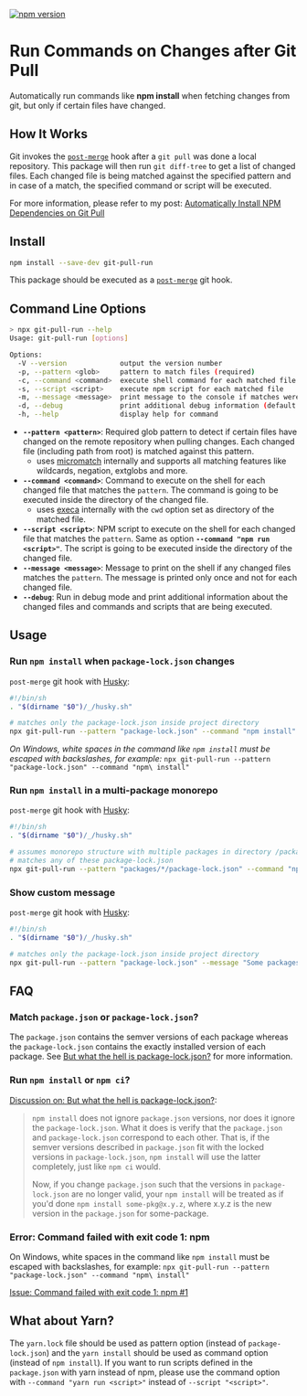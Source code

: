 [![npm version](https://badge.fury.io/js/git-pull-run.svg)](https://badge.fury.io/js/git-pull-run)
# Run Commands on Changes after Git Pull
Automatically run commands like **npm install** when fetching changes from git, but only if certain files have changed.

## How It Works
Git invokes the [`post-merge`](https://git-scm.com/docs/githooks#_post_merge) hook after a `git pull` was done a local repository. This package will then run `git diff-tree` to get a list of changed files. Each changed file is being matched against the specified pattern and in case of a match, the specified command or script will be executed.

For more information, please refer to my post: [Automatically Install NPM Dependencies on Git Pull](https://dev.to/zirkelc/automatically-install-npm-dependencies-on-git-pull-bg0)

## Install
```sh
npm install --save-dev git-pull-run
```
This package should be executed as a [`post-merge`](https://git-scm.com/docs/githooks#_post_merge) git hook.
## Command Line Options
```sh
> npx git-pull-run --help
Usage: git-pull-run [options]

Options:
  -V --version             output the version number
  -p, --pattern <glob>     pattern to match files (required)
  -c, --command <command>  execute shell command for each matched file
  -s, --script <script>    execute npm script for each matched file
  -m, --message <message>  print message to the console if matches were found
  -d, --debug              print additional debug information (default: false)
  -h, --help               display help for command
```
- **`--pattern <pattern>`**: Required glob pattern to detect if certain files have changed on the remote repository when pulling changes. Each changed file (including path from root) is matched against this pattern.
  - uses [micromatch](https://www.npmjs.com/package/micromatch) internally and supports all matching features like wildcards, negation, extglobs and more.
- **`--command <command>`**: Command to execute on the shell for each changed file that matches the `pattern`. The command is going to be executed inside the directory of the changed file.
  - uses [execa](https://github.com/sindresorhus/execa) internally with the `cwd` option set as directory of the matched file.
- **`--script <script>`**: NPM script to execute on the shell for each changed file that matches the `pattern`. Same as option **`--command "npm run <script>"`**. The script is going to be executed inside the directory of the changed file.
- **`--message <message>`**: Message to print on the shell if any changed files matches the `pattern`. The message is printed only once and not for each changed file.
- **`--debug`**: Run in debug mode and print additional information about the changed files and commands and scripts that are being executed.

## Usage

### Run `npm install` when `package-lock.json` changes
`post-merge` git hook with [Husky](https://github.com/typicode/husky):
```sh
#!/bin/sh
. "$(dirname "$0")/_/husky.sh"

# matches only the package-lock.json inside project directory
npx git-pull-run --pattern "package-lock.json" --command "npm install"
```
_On Windows, white spaces in the command like `npm install` must be escaped with backslashes, for example:_ `npx git-pull-run --pattern "package-lock.json" --command "npm\ install"`

### Run `npm install` in a multi-package monorepo
`post-merge` git hook with [Husky](https://github.com/typicode/husky):
```sh
#!/bin/sh
. "$(dirname "$0")/_/husky.sh"

# assumes monorepo structure with multiple packages in directory /packages
# matches any of these package-lock.json
npx git-pull-run --pattern "packages/*/package-lock.json" --command "npm install"
```

### Show custom message
`post-merge` git hook with [Husky](https://github.com/typicode/husky):
```sh
#!/bin/sh
. "$(dirname "$0")/_/husky.sh"

# matches only the package-lock.json inside project directory
npx git-pull-run --pattern "package-lock.json" --message "Some packages were changed. You may run npm install to update your dependencies..."
```

## FAQ
### Match `package.json` or `package-lock.json`?
The `package.json` contains the semver versions of each package whereas the `package-lock.json` contains the exactly installed version of each package. See [But what the hell is package-lock.json?](https://dev.to/saurabhdaware/but-what-the-hell-is-package-lock-json-b04) for more information.

### Run `npm install` or `npm ci`?
[Discussion on: But what the hell is package-lock.json?](https://dev.to/zkat/comment/epbj):
> `npm install` does not ignore `package.json` versions, nor does it ignore the `package-lock.json`. What it does is verify that the `package.json` and `package-lock.json` correspond to each other. That is, if the semver versions described in `package.json` fit with the locked versions in `package-lock.json`, `npm install` will use the latter completely, just like `npm ci` would.
>
> Now, if you change `package.json` such that the versions in `package-lock.json` are no longer valid, your `npm install` will be treated as if you'd done `npm install some-pkg@x.y.z`, where x.y.z is the new version in the `package.json` for some-package.

### Error: Command failed with exit code 1: npm

On Windows, white spaces in the command like `npm install` must be escaped with backslashes, for example: `npx git-pull-run --pattern "package-lock.json" --command "npm\ install"`

[Issue: Command failed with exit code 1: npm #1](https://github.com/zirkelc/git-pull-run/issues/1)

## What about Yarn?
The `yarn.lock` file should be used as pattern option (instead of `package-lock.json`) and the `yarn install` should be used as command option (instead of `npm install`). If you want to run scripts defined in the `package.json` with yarn instead of npm, please use the command option with `--command "yarn run <script>"` instead of `--script "<script>"`.
